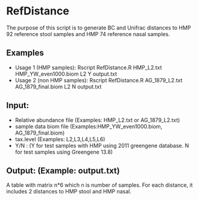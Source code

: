 # RefDistance

The purpose of this script is to generate BC and Unifrac distances to 
HMP 92 reference stool samples and HMP 74 reference nasal samples.

## Examples
* Usage 1 (HMP samples): Rscript RefDistance.R HMP_L2.txt HMP_YW_even1000.biom L2 Y output.txt
* Usage 2 (non HMP samples): Rscript RefDistance.R AG_1879_L2.txt AG_1879_final.biom L2 N output.txt

## Input: 

* Relative abundance file (Examples: HMP_L2.txt or AG_1879_L2.txt)
* sample data biom file (Examples:HMP_YW_even1000.biom, AG_1879_final.biom)
* tax.level (Examples: L2,L3,L4,L5,L6)
* Y/N  : (Y for test samples with HMP using 2011 greengene database. N for test samples using Greengene 13.8)

## Output: (Example: output.txt)

A table with matrix n*6 which n is number of samples. For each distance, it includes 2 distances to HMP stool and HMP nasal.
